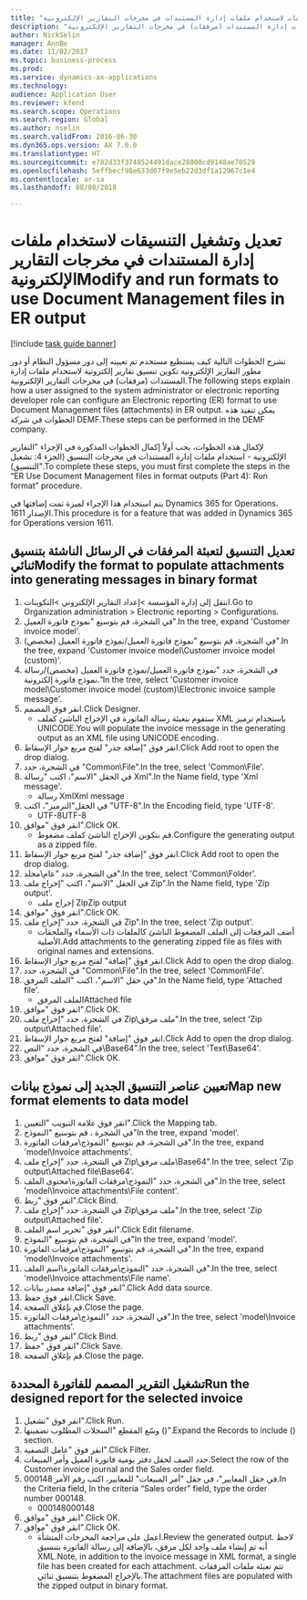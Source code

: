 ```yaml
--- 
title: "تعديل وتشغيل التنسيقات لاستخدام ملفات إدارة المستندات في مخرجات التقارير الإلكترونية"
description: "تشرح الخطوات التالية كيف يستطيع مستخدم تم تعيينه إلى دور مسؤول النظام أو دور مطور التقارير الإلكترونية تكوين تنسيق تقارير إلكترونية لاستخدام ملفات إدارة المستندات (مرفقات) في مخرجات التقارير الإلكترونية."
author: NickSelin
manager: AnnBe
ms.date: 11/02/2017
ms.topic: business-process
ms.prod: 
ms.service: dynamics-ax-applications
ms.technology: 
audience: Application User
ms.reviewer: kfend
ms.search.scope: Operations
ms.search.region: Global
ms.author: nselin
ms.search.validFrom: 2016-06-30
ms.dyn365.ops.version: AX 7.0.0
ms.translationtype: HT
ms.sourcegitcommit: e782d33f3748524491dace28008cd9148ae70529
ms.openlocfilehash: 5effbecf98e633d07f9e5eb22d3df1a12967c1e4
ms.contentlocale: ar-sa
ms.lasthandoff: 08/08/2018

---
```

# <a name="modify-and-run-formats-to-use-document-management-files-in-er-output"></a><span data-ttu-id="45353-103">تعديل وتشغيل التنسيقات لاستخدام ملفات إدارة المستندات في مخرجات التقارير الإلكترونية</span><span class="sxs-lookup"><span data-stu-id="45353-103">Modify and run formats to use Document Management files in ER output</span></span>

[!include [task guide banner](../../includes/task-guide-banner.md)]

<span data-ttu-id="45353-104">تشرح الخطوات التالية كيف يستطيع مستخدم تم تعيينه إلى دور مسؤول النظام أو دور مطور التقارير الإلكترونية تكوين تنسيق تقارير إلكترونية لاستخدام ملفات إدارة المستندات (مرفقات) في مخرجات التقارير الإلكترونية.</span><span class="sxs-lookup"><span data-stu-id="45353-104">The following steps explain how a user assigned to the system administrator or electronic reporting developer role can configure an Electronic reporting (ER) format to use Document Management files (attachments) in ER output.</span></span> <span data-ttu-id="45353-105">يمكن تنفيذ هذه الخطوات في شركة DEMF.</span><span class="sxs-lookup"><span data-stu-id="45353-105">These steps can be performed in the DEMF company.</span></span>

<span data-ttu-id="45353-106">لإكمال هذه الخطوات، يجب أولاً إكمال الخطوات المذكورة في الإجراء "التقارير الإلكترونية - استخدام ملفات إدارة المستندات في مخرجات التنسيق (الجزء 4: تشغيل التنسيق)".</span><span class="sxs-lookup"><span data-stu-id="45353-106">To complete these steps, you must first complete the steps in the “ER Use Document Management files in format outputs (Part 4): Run format” procedure.</span></span>

<span data-ttu-id="45353-107">يتم استخدام هذا الإجراء لميزة تمت إضافتها في Dynamics 365 for Operations، الإصدار 1611.</span><span class="sxs-lookup"><span data-stu-id="45353-107">This procedure is for a feature that was added in Dynamics 365 for Operations version 1611.</span></span>


## <a name="modify-the-format-to-populate-attachments-into-generating-messages-in-binary-format"></a><span data-ttu-id="45353-108">تعديل التنسيق لتعبئة المرفقات في الرسائل الناشئة بتنسيق ثنائي</span><span class="sxs-lookup"><span data-stu-id="45353-108">Modify the format to populate attachments into generating messages in binary format</span></span>
1. <span data-ttu-id="45353-109">انتقل إلى إدارة المؤسسة >إعداد التقارير الإلكتروني >التكوينات.</span><span class="sxs-lookup"><span data-stu-id="45353-109">Go to Organization administration > Electronic reporting > Configurations.</span></span>
2. <span data-ttu-id="45353-110">في الشجرة، قم بتوسيع "نموذج فاتورة العميل".</span><span class="sxs-lookup"><span data-stu-id="45353-110">In the tree, expand 'Customer invoice model'.</span></span>
3. <span data-ttu-id="45353-111">في الشجرة، قم بتوسيع "نموذج فاتورة العميل‬/نموذج فاتورة العميل‬ (مخصص)".</span><span class="sxs-lookup"><span data-stu-id="45353-111">In the tree, expand 'Customer invoice model\Customer invoice model (custom)'.</span></span>
4. <span data-ttu-id="45353-112">في الشجرة، حدد "نموذج فاتورة العميل‬/نموذج فاتورة العميل‬ (مخصص)/رسالة نموذج فاتورة إلكترونية."</span><span class="sxs-lookup"><span data-stu-id="45353-112">In the tree, select 'Customer invoice model\Customer invoice model (custom)\Electronic invoice sample message'.</span></span>
5. <span data-ttu-id="45353-113">انقر فوق المصمم.</span><span class="sxs-lookup"><span data-stu-id="45353-113">Click Designer.</span></span>
    * <span data-ttu-id="45353-114">ستقوم بتعبئة رسالة الفاتورة في الإخراج الناشئ كملف XML باستخدام ترميز UNICODE.</span><span class="sxs-lookup"><span data-stu-id="45353-114">You will populate the invoice message in the generating output as an XML file using UNICODE encoding.</span></span>  
6. <span data-ttu-id="45353-115">انقر فوق "إضافة جذر" لفتح مربع حوار الإسقاط‬.</span><span class="sxs-lookup"><span data-stu-id="45353-115">Click Add root to open the drop dialog.</span></span>
7. <span data-ttu-id="45353-116">في الشجرة، حدد "Common\File".</span><span class="sxs-lookup"><span data-stu-id="45353-116">In the tree, select 'Common\File'.</span></span>
8. <span data-ttu-id="45353-117">في الحقل "الاسم"، اكتب "رسالة Xml".</span><span class="sxs-lookup"><span data-stu-id="45353-117">In the Name field, type 'Xml message'.</span></span>
    * <span data-ttu-id="45353-118">رسالة Xml</span><span class="sxs-lookup"><span data-stu-id="45353-118">Xml message</span></span>  
9. <span data-ttu-id="45353-119">في الحقل"الترميز"، اكتب "UTF-8".</span><span class="sxs-lookup"><span data-stu-id="45353-119">In the Encoding field, type 'UTF-8'.</span></span>
    * <span data-ttu-id="45353-120">UTF-8</span><span class="sxs-lookup"><span data-stu-id="45353-120">UTF-8</span></span>  
10. <span data-ttu-id="45353-121">انقر فوق "موافق".</span><span class="sxs-lookup"><span data-stu-id="45353-121">Click OK.</span></span>
    * <span data-ttu-id="45353-122">قم بتكوين الإخراج الناشئ كملف مضغوط.</span><span class="sxs-lookup"><span data-stu-id="45353-122">Configure the generating output as a zipped file.</span></span>  
11. <span data-ttu-id="45353-123">انقر فوق "إضافة جذر" لفتح مربع حوار الإسقاط‬.</span><span class="sxs-lookup"><span data-stu-id="45353-123">Click Add root to open the drop dialog.</span></span>
12. <span data-ttu-id="45353-124">في الشجرة، حدد "عام\مجلد".</span><span class="sxs-lookup"><span data-stu-id="45353-124">In the tree, select 'Common\Folder'.</span></span>
13. <span data-ttu-id="45353-125">في الحقل "الاسم"، اكتب "إخراج ملف Zip".</span><span class="sxs-lookup"><span data-stu-id="45353-125">In the Name field, type 'Zip output'.</span></span>
    * <span data-ttu-id="45353-126">إخراج ملف Zip</span><span class="sxs-lookup"><span data-stu-id="45353-126">Zip output</span></span>  
14. <span data-ttu-id="45353-127">انقر فوق "موافق".</span><span class="sxs-lookup"><span data-stu-id="45353-127">Click OK.</span></span>
15. <span data-ttu-id="45353-128">في الشجرة، حدد "إخراج ملف Zip".</span><span class="sxs-lookup"><span data-stu-id="45353-128">In the tree, select 'Zip output'.</span></span>
    * <span data-ttu-id="45353-129">أضف المرفقات إلى الملف المضغوط الناشئ كالملفات ذات الأسماء والملحقات الأصلية.</span><span class="sxs-lookup"><span data-stu-id="45353-129">Add attachments to the generating zipped file as files with original names and extensions.</span></span>  
16. <span data-ttu-id="45353-130">انقر فوق "إضافة" لفتح مربع حوار الإسقاط‬.</span><span class="sxs-lookup"><span data-stu-id="45353-130">Click Add to open the drop dialog.</span></span>
17. <span data-ttu-id="45353-131">في الشجرة، حدد "Common\File".</span><span class="sxs-lookup"><span data-stu-id="45353-131">In the tree, select 'Common\File'.</span></span>
18. <span data-ttu-id="45353-132">في حقل "الاسم"، اكتب "الملف المرفق".</span><span class="sxs-lookup"><span data-stu-id="45353-132">In the Name field, type 'Attached file'.</span></span>
    * <span data-ttu-id="45353-133">الملف المرفق</span><span class="sxs-lookup"><span data-stu-id="45353-133">Attached file</span></span>  
19. <span data-ttu-id="45353-134">انقر فوق "موافق".</span><span class="sxs-lookup"><span data-stu-id="45353-134">Click OK.</span></span>
20. <span data-ttu-id="45353-135">في الشجرة، حدد "إخراج ملف Zip\ملف مرفق".</span><span class="sxs-lookup"><span data-stu-id="45353-135">In the tree, select 'Zip output\Attached file'.</span></span>
21. <span data-ttu-id="45353-136">انقر فوق "إضافة" لفتح مربع حوار الإسقاط‬.</span><span class="sxs-lookup"><span data-stu-id="45353-136">Click Add to open the drop dialog.</span></span>
22. <span data-ttu-id="45353-137">في الشجرة، حدد "النص\Base64".</span><span class="sxs-lookup"><span data-stu-id="45353-137">In the tree, select 'Text\Base64'.</span></span>
23. <span data-ttu-id="45353-138">انقر فوق "موافق".</span><span class="sxs-lookup"><span data-stu-id="45353-138">Click OK.</span></span>

## <a name="map-new-format-elements-to-data-model"></a><span data-ttu-id="45353-139">تعيين عناصر التنسيق الجديد إلى نموذج بيانات</span><span class="sxs-lookup"><span data-stu-id="45353-139">Map new format elements to data model</span></span>
1. <span data-ttu-id="45353-140">انقر فوق علامة التبويب "التعيين".</span><span class="sxs-lookup"><span data-stu-id="45353-140">Click the Mapping tab.</span></span>
2. <span data-ttu-id="45353-141">في الشجرة ، قم بتوسيع "النموذج"</span><span class="sxs-lookup"><span data-stu-id="45353-141">In the tree, expand 'model'.</span></span>
3. <span data-ttu-id="45353-142">في الشجرة، قم بتوسيع "النموذج\مرفقات الفاتورة".</span><span class="sxs-lookup"><span data-stu-id="45353-142">In the tree, expand 'model\Invoice attachments'.</span></span>
4. <span data-ttu-id="45353-143">في الشجرة، حدد "إخراج ملف Zip\ملف مرفق\Base64".</span><span class="sxs-lookup"><span data-stu-id="45353-143">In the tree, select 'Zip output\Attached file\Base64'.</span></span>
5. <span data-ttu-id="45353-144">في الشجرة، حدد "النموذج\مرفقات الفاتورة\محتوى الملف".</span><span class="sxs-lookup"><span data-stu-id="45353-144">In the tree, select 'model\Invoice attachments\File content'.</span></span>
6. <span data-ttu-id="45353-145">انقر فوق "ربط".</span><span class="sxs-lookup"><span data-stu-id="45353-145">Click Bind.</span></span>
7. <span data-ttu-id="45353-146">في الشجرة، حدد "إخراج ملف Zip\ملف مرفق".</span><span class="sxs-lookup"><span data-stu-id="45353-146">In the tree, select 'Zip output\Attached file'.</span></span>
8. <span data-ttu-id="45353-147">انقر فوق "تحرير اسم الملف".</span><span class="sxs-lookup"><span data-stu-id="45353-147">Click Edit filename.</span></span>
9. <span data-ttu-id="45353-148">في الشجرة، قم بتوسيع "النموذج"</span><span class="sxs-lookup"><span data-stu-id="45353-148">In the tree, expand 'model'.</span></span>
10. <span data-ttu-id="45353-149">في الشجرة، قم بتوسيع "النموذج\مرفقات الفاتورة".</span><span class="sxs-lookup"><span data-stu-id="45353-149">In the tree, expand 'model\Invoice attachments'.</span></span>
11. <span data-ttu-id="45353-150">في الشجرة، حدد "النموذج\مرفقات الفاتورة\اسم الملف‬".</span><span class="sxs-lookup"><span data-stu-id="45353-150">In the tree, select 'model\Invoice attachments\File name'.</span></span>
12. <span data-ttu-id="45353-151">انقر فوق "إضافة مصدر بيانات".</span><span class="sxs-lookup"><span data-stu-id="45353-151">Click Add data source.</span></span>
13. <span data-ttu-id="45353-152">انقر فوق حفظ.</span><span class="sxs-lookup"><span data-stu-id="45353-152">Click Save.</span></span>
14. <span data-ttu-id="45353-153">قم بإغلاق الصفحة.</span><span class="sxs-lookup"><span data-stu-id="45353-153">Close the page.</span></span>
15. <span data-ttu-id="45353-154">في الشجرة، حدد "النموذج\مرفقات الفاتورة".</span><span class="sxs-lookup"><span data-stu-id="45353-154">In the tree, select 'model\Invoice attachments'.</span></span>
16. <span data-ttu-id="45353-155">انقر فوق "ربط".</span><span class="sxs-lookup"><span data-stu-id="45353-155">Click Bind.</span></span>
17. <span data-ttu-id="45353-156">انقر فوق "حفظ".</span><span class="sxs-lookup"><span data-stu-id="45353-156">Click Save.</span></span>
18. <span data-ttu-id="45353-157">قم بإغلاق الصفحة.</span><span class="sxs-lookup"><span data-stu-id="45353-157">Close the page.</span></span>

## <a name="run-the-designed-report-for-the-selected-invoice"></a><span data-ttu-id="45353-158">تشغيل التقرير المصمم للفاتورة المحددة</span><span class="sxs-lookup"><span data-stu-id="45353-158">Run the designed report for the selected invoice</span></span>
1. <span data-ttu-id="45353-159">انقر فوق "تشغيل".</span><span class="sxs-lookup"><span data-stu-id="45353-159">Click Run.</span></span>
2. <span data-ttu-id="45353-160">وسّع المقطع "السجلات المطلوب تضمينها‬ ()".</span><span class="sxs-lookup"><span data-stu-id="45353-160">Expand the Records to include () section.</span></span>
3. <span data-ttu-id="45353-161">انقر فوق "عامل التصفية".</span><span class="sxs-lookup"><span data-stu-id="45353-161">Click Filter.</span></span>
4. <span data-ttu-id="45353-162">حدد الصف لحقل دفتر يومية فاتورة العميل وأمر المبيعات.</span><span class="sxs-lookup"><span data-stu-id="45353-162">Select the row of the Customer invoice journal and the Sales order field.</span></span>
5. <span data-ttu-id="45353-163">في حقل المعايير"، في حقل "أمر المبيعات" للمعايير، اكتب رقم الأمر 000148.</span><span class="sxs-lookup"><span data-stu-id="45353-163">In the Criteria field, In the criteria “Sales order” field, type the order number 000148.</span></span>
    * <span data-ttu-id="45353-164">000148</span><span class="sxs-lookup"><span data-stu-id="45353-164">000148</span></span>  
6. <span data-ttu-id="45353-165">انقر فوق "موافق".</span><span class="sxs-lookup"><span data-stu-id="45353-165">Click OK.</span></span>
7. <span data-ttu-id="45353-166">انقر فوق "موافق".</span><span class="sxs-lookup"><span data-stu-id="45353-166">Click OK.</span></span>
    * <span data-ttu-id="45353-167">اعمل على مراجعة المخرجات المنشأة.</span><span class="sxs-lookup"><span data-stu-id="45353-167">Review the generated output.</span></span> <span data-ttu-id="45353-168">لاحظ أنه تم إنشاء ملف واحد لكل مرفق، بالإضافة إلى رسالة الفاتورة بتنسيق XML.</span><span class="sxs-lookup"><span data-stu-id="45353-168">Note, in addition to the invoice message in XML format, a single file has been created for each attachment.</span></span> <span data-ttu-id="45353-169">تتم تعبئة ملفات المرفقات بالإخراج المضغوط بتنسيق ثنائي.</span><span class="sxs-lookup"><span data-stu-id="45353-169">The attachment files are populated with the zipped output in binary format.</span></span>  


